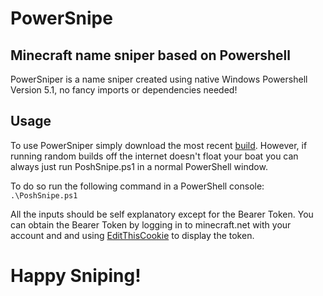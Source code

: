 # PowerSnipe
## Minecraft name sniper based on Powershell
PowerSniper is a name sniper created using native Windows Powershell Version 5.1, no fancy imports or dependencies needed!

## Usage
To use PowerSniper simply download the most recent [build](https://github.com/Altoid0/PowerSnipe/releases).
However, if running random builds off the internet doesn't float your boat you can always just run PoshSnipe.ps1 in a normal PowerShell window.

To do so run the following command in a PowerShell console:
`.\PoshSnipe.ps1`

All the inputs should be self explanatory except for the Bearer Token. You can obtain the Bearer Token by logging in to minecraft.net with your account and and using [EditThisCookie](http://www.editthiscookie.com) to display the token.

# Happy Sniping!